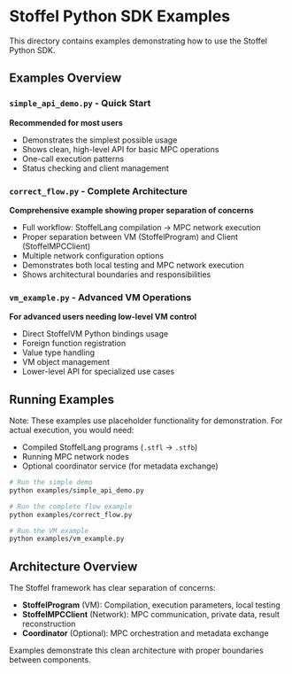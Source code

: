# Stoffel Python SDK Examples

This directory contains examples demonstrating how to use the Stoffel Python SDK.

## Examples Overview

### `simple_api_demo.py` - Quick Start
**Recommended for most users**
- Demonstrates the simplest possible usage
- Shows clean, high-level API for basic MPC operations
- One-call execution patterns
- Status checking and client management

### `correct_flow.py` - Complete Architecture
**Comprehensive example showing proper separation of concerns**
- Full workflow: StoffelLang compilation → MPC network execution
- Proper separation between VM (StoffelProgram) and Client (StoffelMPCClient)
- Multiple network configuration options
- Demonstrates both local testing and MPC network execution
- Shows architectural boundaries and responsibilities

### `vm_example.py` - Advanced VM Operations
**For advanced users needing low-level VM control**
- Direct StoffelVM Python bindings usage
- Foreign function registration
- Value type handling
- VM object management
- Lower-level API for specialized use cases

## Running Examples

Note: These examples use placeholder functionality for demonstration. 
For actual execution, you would need:
- Compiled StoffelLang programs (`.stfl` → `.stfb`)
- Running MPC network nodes
- Optional coordinator service (for metadata exchange)

```bash
# Run the simple demo
python examples/simple_api_demo.py

# Run the complete flow example  
python examples/correct_flow.py

# Run the VM example
python examples/vm_example.py
```

## Architecture Overview

The Stoffel framework has clear separation of concerns:

- **StoffelProgram** (VM): Compilation, execution parameters, local testing
- **StoffelMPCClient** (Network): MPC communication, private data, result reconstruction
- **Coordinator** (Optional): MPC orchestration and metadata exchange

Examples demonstrate this clean architecture with proper boundaries between components.